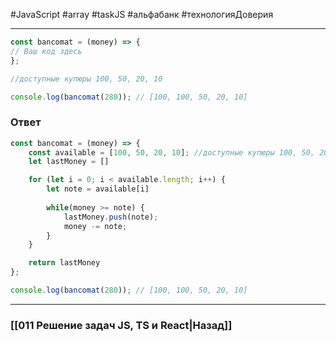 #JavaScript #array #taskJS #альфабанк #технологияДоверия 
___
```js
const bancomat = (money) => {
// Ваш код здесь
}; 

//доступные купюры 100, 50, 20, 10 

console.log(bancomat(280)); // [100, 100, 50, 20, 10]
```

### Ответ

```js
const bancomat = (money) => {
	const available = [100, 50, 20, 10]; //доступные купюры 100, 50, 20, 10
	let lastMoney = []

	for (let i = 0; i < available.length; i++) {
		let note = available[i]
		
		while(money >= note) {
			lastMoney.push(note);
			money -= note;
		}
	}

	return lastMoney
};

console.log(bancomat(280)); // [100, 100, 50, 20, 10]
```


___
### [[011 Решение задач JS, TS и React|Назад]]